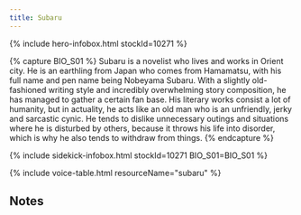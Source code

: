 ```yaml
---
title: Subaru
---
```


{% include hero-infobox.html stockId=10271 %}

{% capture BIO_S01 %}
Subaru is a novelist who lives and works in Orient city. He is an earthling from Japan who comes from Hamamatsu, with his full name and pen name being Nobeyama Subaru. With a slightly old-fashioned writing style and incredibly overwhelming story composition, he has managed to gather a certain fan base. His literary works consist a lot of humanity, but in actuality, he acts like an old man who is an unfriendly, jerky and sarcastic cynic. 
He tends to dislike unnecessary outings and situations where he is disturbed by others, because it throws his life into disorder, which is why he also tends to withdraw from things.
{% endcapture %}

{% include sidekick-infobox.html stockId=10271 BIO_S01=BIO_S01 %}

{% include voice-table.html resourceName="subaru"
%}

## Notes
